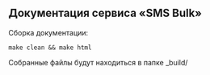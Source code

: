 Документация сервиса «SMS Bulk»
---------------------------

Сборка документации:

	make clean && make html
	
Собранные файлы будут находиться в папке _build/

